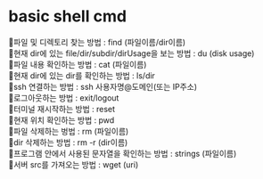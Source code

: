 # basic shell cmd
🔸파일 및 디렉토리 찾는 방법 : find (파일이름/dir이름)       
🔸현재 dir에 있는 file/dir/subdir/dirUsage을 보는 방법 : du (disk usage)        
🔸파일 내용 확인하는 방법 : cat (파일이름)    
🔸현재 dir에 있는 dir를 확인하는 방법 : ls/dir        
🔸ssh 연결하는 방법 : ssh 사용자명@도메인(또는 IP주소)        
🔸로그아웃하는 방법 : exit/logout     
🔸터미널 재시작하는 방법 : reset   
🔸현재 위치 확인하는 방법 : pwd   
🔸파일 삭제하는 벙법 : rm (파일이름)   
🔸dir 삭제하는 방법 : rm -r (dir이름)  
🔸프로그램 안에서 사용된 문자열을 확인하는 방법 : strings (파일이름)         
🔸서버 src를 가져오는 방법 : wget (uri)
